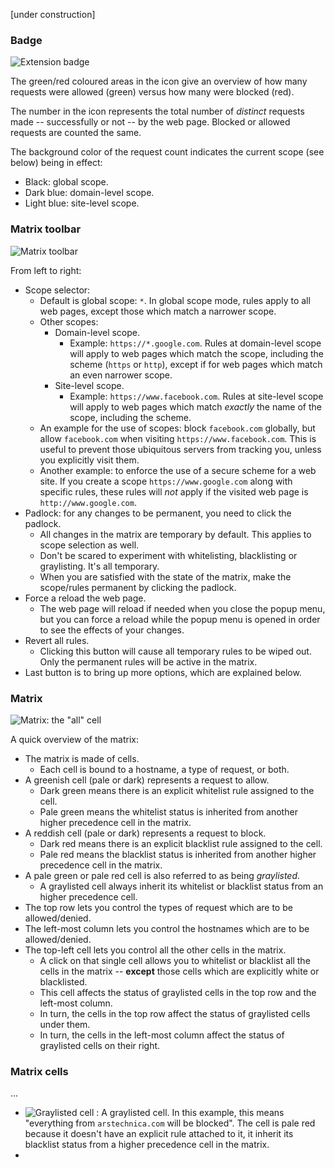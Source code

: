 [under construction]

### Badge
![Extension badge](https://raw.github.com/gorhill/httpswitchboard/master/doc/img/popupmenu-badge-1.png)

The green/red coloured areas in the icon give an overview of how many requests were allowed (green) versus how many were blocked (red).

The number in the icon represents the total number of *distinct* requests made -- successfully or not -- by the web page. Blocked or allowed requests are counted the same.

The background color of the request count indicates the current scope (see below) being in effect:

- Black: global scope.
- Dark blue: domain-level scope.
- Light blue: site-level scope.

### Matrix toolbar

![Matrix toolbar](https://raw.github.com/gorhill/httpswitchboard/master/doc/img/popupmenu-toolbar-1.png)

From left to right:
* Scope selector:
    - Default is global scope: `*`. In global scope mode, rules apply to all web pages, except those which match a narrower scope.
    - Other scopes:
        * Domain-level scope.
            - Example: `https://*.google.com`. Rules at domain-level scope will apply to web pages which match the scope, including the scheme (`https` or `http`), except if for web pages which match an even narrower scope.
        * Site-level scope.
            - Example: `https://www.facebook.com`. Rules at site-level scope will apply to web pages which match *exactly* the name of the scope, including the scheme.
    - An example for the use of scopes: block `facebook.com` globally, but allow `facebook.com` when visiting `https://www.facebook.com`. This is useful to prevent those ubiquitous servers from tracking you, unless you explicitly visit them.
    - Another example: to enforce the use of a secure scheme for a web site. If you create a scope `https://www.google.com` along with specific rules, these rules will *not* apply if the visited web page is `http://www.google.com`.
* Padlock: for any changes to be permanent, you need to click the padlock.
    - All changes in the matrix are temporary by default. This applies to scope selection as well.
    - Don't be scared to experiment with whitelisting, blacklisting or graylisting. It's all temporary.
    - When you are satisfied with the state of the matrix, make the scope/rules permanent by clicking the padlock.
* Force a reload the web page.
    - The web page will reload if needed when you close the popup menu, but you can force a reload while the popup menu is opened in order to see the effects of your changes.
* Revert all rules.
    - Clicking this button will cause all temporary rules to be wiped out. Only the permanent rules will be active in the matrix.
* Last button is to bring up more options, which are explained below.

### Matrix

![Matrix: the "all" cell](https://raw.github.com/gorhill/httpswitchboard/fe5030c69e2185d703a1313fcd9d25444c4b209c/doc/img/popupmenu-matrix-all-1.gif)

A quick overview of the matrix:
- The matrix is made of cells.
    * Each cell is bound to a hostname, a type of request, or both.
- A greenish cell (pale or dark) represents a request to allow.
    * Dark green means there is an explicit whitelist rule assigned to the cell.
    * Pale green means the whitelist status is inherited from another higher precedence cell in the matrix.
- A reddish cell (pale or dark) represents a request to block.
    * Dark red means there is an explicit blacklist rule assigned to the cell.
    * Pale red means the blacklist status is inherited from another higher precedence cell in the matrix.
- A pale green or pale red cell is also referred to as being *graylisted*.
    * A graylisted cell always inherit its whitelist or blacklist status from an higher precedence cell.
- The top row lets you control the types of request which are to be allowed/denied.
- The left-most column lets you control the hostnames which are to be allowed/denied.
- The top-left cell lets you control all the other cells in the matrix.
    * A click on that single cell allows you to whitelist or blacklist all the cells in the matrix -- **except** those cells which are explicitly white or blacklisted.
    * This cell affects the status of graylisted cells in the top row and the left-most column.
    * In turn, the cells in the top row affect the status of graylisted cells under them.
    * In turn, the cells in the left-most column affect the status of graylisted cells on their right.

### Matrix cells

...

- ![Graylisted cell](https://raw.github.com/gorhill/httpswitchboard/master/doc/img/popupmenu-matrix-cell-1.png) : A graylisted cell. In this example, this means "everything from `arstechnica.com` will be blocked". The cell is pale red because it doesn't have an explicit rule attached to it, it inherit its blacklist status from a higher precedence cell in the matrix.
-